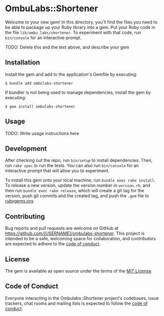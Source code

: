 # OmbuLabs::Shortener

Welcome to your new gem! In this directory, you'll find the files you need to be able to package up your Ruby library into a gem. Put your Ruby code in the file `lib/ombu_labs/shortener`. To experiment with that code, run `bin/console` for an interactive prompt.

TODO: Delete this and the text above, and describe your gem

## Installation

Install the gem and add to the application's Gemfile by executing:

    $ bundle add ombulabs-shortener

If bundler is not being used to manage dependencies, install the gem by executing:

    $ gem install ombulabs-shortener

## Usage

TODO: Write usage instructions here

## Development

After checking out the repo, run `bin/setup` to install dependencies. Then, run `rake spec` to run the tests. You can also run `bin/console` for an interactive prompt that will allow you to experiment.

To install this gem onto your local machine, run `bundle exec rake install`. To release a new version, update the version number in `version.rb`, and then run `bundle exec rake release`, which will create a git tag for the version, push git commits and the created tag, and push the `.gem` file to [rubygems.org](https://rubygems.org).

## Contributing

Bug reports and pull requests are welcome on GitHub at https://github.com/[USERNAME]/ombulabs-shortener. This project is intended to be a safe, welcoming space for collaboration, and contributors are expected to adhere to the [code of conduct](https://github.com/[USERNAME]/ombulabs-shortener/blob/master/CODE_OF_CONDUCT.md).

## License

The gem is available as open source under the terms of the [MIT License](https://opensource.org/licenses/MIT).

## Code of Conduct

Everyone interacting in the Ombulabs::Shortener project's codebases, issue trackers, chat rooms and mailing lists is expected to follow the [code of conduct](https://github.com/[USERNAME]/ombulabs-shortener/blob/master/CODE_OF_CONDUCT.md).
